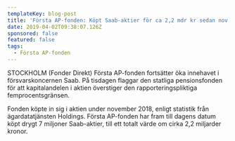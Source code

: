 ```yaml
---
templateKey: blog-post
title: 'Första AP-fonden: Köpt Saab-aktier för ca 2,2 mdr kr sedan nov'
date: 2019-04-02T09:38:07.126Z
sponsored: false
featured: false
tags:
  - Första AP-fonden
---
```

STOCKHOLM (Fonder Direkt) Första AP-fonden fortsätter öka innehavet i försvarskoncernen Saab. På tisdagen flaggar den statliga pensionsfonden för att kapitalandelen i aktien överstiger den rapporteringspliktiga femprocentsgränsen.

Fonden köpte in sig i aktien under november 2018, enligt statistik från ägardatatjänsten Holdings. Första AP-fonden har fram till dagens datum köpt drygt 7 miljoner Saab-aktier, till ett totalt värde om cirka 2,2 miljarder kronor.

